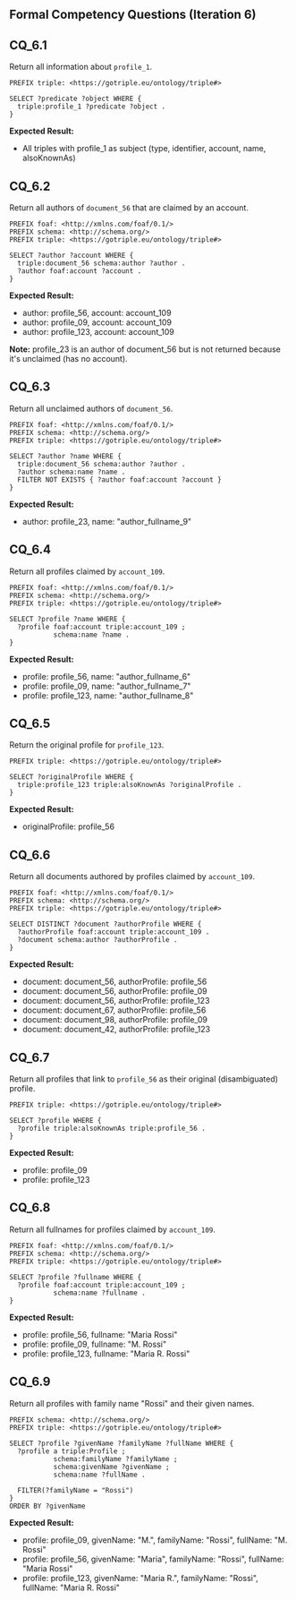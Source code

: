 ## Formal Competency Questions (Iteration 6)

## CQ_6.1

Return all information about `profile_1`.

```sparql
PREFIX triple: <https://gotriple.eu/ontology/triple#>

SELECT ?predicate ?object WHERE {
  triple:profile_1 ?predicate ?object .
}
```

**Expected Result:**
- All triples with profile_1 as subject (type, identifier, account, name, alsoKnownAs)

## CQ_6.2

Return all authors of `document_56` that are claimed by an account.

```sparql
PREFIX foaf: <http://xmlns.com/foaf/0.1/>
PREFIX schema: <http://schema.org/>
PREFIX triple: <https://gotriple.eu/ontology/triple#>

SELECT ?author ?account WHERE {
  triple:document_56 schema:author ?author .
  ?author foaf:account ?account .
}
```

**Expected Result:**
- author: profile_56, account: account_109
- author: profile_09, account: account_109
- author: profile_123, account: account_109

**Note:** profile_23 is an author of document_56 but is not returned because it's unclaimed (has no account).

## CQ_6.3

Return all unclaimed authors of `document_56`.

```sparql
PREFIX foaf: <http://xmlns.com/foaf/0.1/>
PREFIX schema: <http://schema.org/>
PREFIX triple: <https://gotriple.eu/ontology/triple#>

SELECT ?author ?name WHERE {
  triple:document_56 schema:author ?author .
  ?author schema:name ?name .
  FILTER NOT EXISTS { ?author foaf:account ?account }
}
```

**Expected Result:**
- author: profile_23, name: "author_fullname_9"

## CQ_6.4

Return all profiles claimed by `account_109`.

```sparql
PREFIX foaf: <http://xmlns.com/foaf/0.1/>
PREFIX schema: <http://schema.org/>
PREFIX triple: <https://gotriple.eu/ontology/triple#>

SELECT ?profile ?name WHERE {
  ?profile foaf:account triple:account_109 ;
           schema:name ?name .
}
```

**Expected Result:**
- profile: profile_56, name: "author_fullname_6"
- profile: profile_09, name: "author_fullname_7"
- profile: profile_123, name: "author_fullname_8"

## CQ_6.5

Return the original profile for `profile_123`.

```sparql
PREFIX triple: <https://gotriple.eu/ontology/triple#>

SELECT ?originalProfile WHERE {
  triple:profile_123 triple:alsoKnownAs ?originalProfile .
}
```

**Expected Result:**
- originalProfile: profile_56

## CQ_6.6

Return all documents authored by profiles claimed by `account_109`.

```sparql
PREFIX foaf: <http://xmlns.com/foaf/0.1/>
PREFIX schema: <http://schema.org/>
PREFIX triple: <https://gotriple.eu/ontology/triple#>

SELECT DISTINCT ?document ?authorProfile WHERE {
  ?authorProfile foaf:account triple:account_109 .
  ?document schema:author ?authorProfile .
}
```

**Expected Result:**
- document: document_56, authorProfile: profile_56
- document: document_56, authorProfile: profile_09
- document: document_56, authorProfile: profile_123
- document: document_67, authorProfile: profile_56
- document: document_98, authorProfile: profile_09
- document: document_42, authorProfile: profile_123

## CQ_6.7

Return all profiles that link to `profile_56` as their original (disambiguated) profile.

```sparql
PREFIX triple: <https://gotriple.eu/ontology/triple#>

SELECT ?profile WHERE {
  ?profile triple:alsoKnownAs triple:profile_56 .
}
```

**Expected Result:**
- profile: profile_09
- profile: profile_123

## CQ_6.8

Return all fullnames for profiles claimed by `account_109`.

```sparql
PREFIX foaf: <http://xmlns.com/foaf/0.1/>
PREFIX schema: <http://schema.org/>
PREFIX triple: <https://gotriple.eu/ontology/triple#>

SELECT ?profile ?fullname WHERE {
  ?profile foaf:account triple:account_109 ;
           schema:name ?fullname .
}
```

**Expected Result:**
- profile: profile_56, fullname: "Maria Rossi"
- profile: profile_09, fullname: "M. Rossi"
- profile: profile_123, fullname: "Maria R. Rossi"

## CQ_6.9

Return all profiles with family name "Rossi" and their given names.

```sparql
PREFIX schema: <http://schema.org/>
PREFIX triple: <https://gotriple.eu/ontology/triple#>

SELECT ?profile ?givenName ?familyName ?fullName WHERE {
  ?profile a triple:Profile ;
           schema:familyName ?familyName ;
           schema:givenName ?givenName ;
           schema:name ?fullName .

  FILTER(?familyName = "Rossi")
}
ORDER BY ?givenName
```

**Expected Result:**
- profile: profile_09, givenName: "M.", familyName: "Rossi", fullName: "M. Rossi"
- profile: profile_56, givenName: "Maria", familyName: "Rossi", fullName: "Maria Rossi"
- profile: profile_123, givenName: "Maria R.", familyName: "Rossi", fullName: "Maria R. Rossi"

